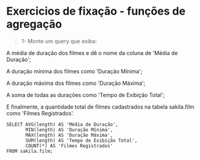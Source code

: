 # Exercicios de fixação - funções de agregação

> 1- Monte um query que exiba:

A média de duração dos filmes e dê o nome da coluna de 'Média de Duração';

A duração mínima dos filmes como 'Duração Mínima';

A duração máxima dos filmes como 'Duração Máxima';

A soma de todas as durações como 'Tempo de Exibição Total';

E finalmente, a quantidade total de filmes cadastrados na tabela sakila.film como 'Filmes Registrados'.

```console
SELECT AVG(length) AS 'Média de Duração',
       MIN(length) AS 'Duração Mínima',
       MAX(length) AS 'Duração Máxima',
       SUM(length) AS 'Tempo de Exibição Total',
       COUNT(*) AS 'Filmes Registrados'
FROM sakila.film;
```
